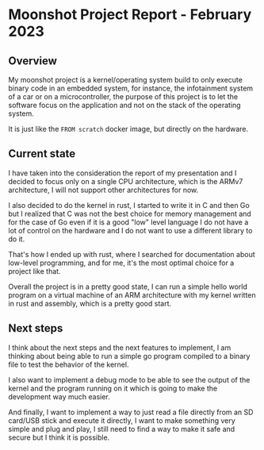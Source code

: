 # Moonshot Project Report - February 2023

## Overview

My moonshot project is a kernel/operating system build to only execute binary code in an embedded system, for instance, the infotainment system of a car or on a microcontroller, the purpose of this project is to let the software focus on the application and not on the stack of the operating system.

It is just like the ``` FROM scratch ``` docker image, but directly on the hardware.

## Current state

I have taken into the consideration the report of my presentation and I decided to focus only on a single CPU architecture, which is the ARMv7 architecture, I will not support other architectures for now.

I also decided to do the kernel in rust, I started to write it in C and then Go but I realized that C was not the best choice for memory management and for the case of Go even if it is a good "low" level language I do not have a lot of control on the hardware and I do not want to use a different library to do it.

That's how I ended up with rust, where I searched for documentation about low-level programming, and for me, it's the most optimal choice for a project like that.

Overall the project is in a pretty good state, I can run a simple hello world program on a virtual machine of an ARM architecture with my kernel written in rust and assembly, which is a pretty good start.

## Next steps

I think about the next steps and the next features to implement, I am thinking about being able to run a simple go program compiled to a binary file to test the behavior of the kernel.

I also want to implement a debug mode to be able to see the output of the kernel and the program running on it which is going to make the development way much easier.

And finally, I want to implement a way to just read a file directly from an SD card/USB stick and execute it directly, I want to make something very simple and plug and play, I still need to find a way to make it safe and secure but I think it is possible.
